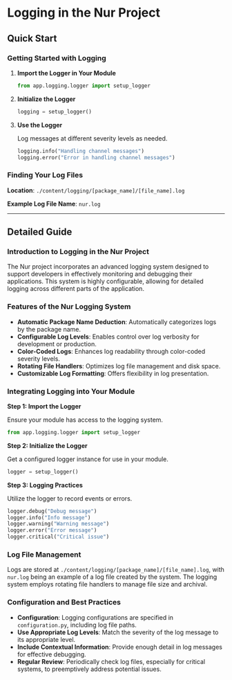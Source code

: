 
# Logging in the Nur Project

## Quick Start

### Getting Started with Logging

1. **Import the Logger in Your Module**

    ```python
    from app.logging.logger import setup_logger
    ```

2. **Initialize the Logger**

    ```python
    logging = setup_logger()
    ```

3. **Use the Logger**

    Log messages at different severity levels as needed.

    ```python
    logging.info("Handling channel messages")
    logging.error("Error in handling channel messages")
    ```

### Finding Your Log Files

**Location**: `./content/logging/[package_name]/[file_name].log`

**Example Log File Name**: `nur.log`

---

## Detailed Guide

### Introduction to Logging in the Nur Project

The Nur project incorporates an advanced logging system designed to support developers in effectively monitoring and debugging their applications. This system is highly configurable, allowing for detailed logging across different parts of the application.

### Features of the Nur Logging System

- **Automatic Package Name Deduction**: Automatically categorizes logs by the package name.
- **Configurable Log Levels**: Enables control over log verbosity for development or production.
- **Color-Coded Logs**: Enhances log readability through color-coded severity levels.
- **Rotating File Handlers**: Optimizes log file management and disk space.
- **Customizable Log Formatting**: Offers flexibility in log presentation.

### Integrating Logging into Your Module

**Step 1: Import the Logger**

Ensure your module has access to the logging system.

```python
from app.logging.logger import setup_logger
```

**Step 2: Initialize the Logger**

Get a configured logger instance for use in your module.

```python
logger = setup_logger()
```

**Step 3: Logging Practices**

Utilize the logger to record events or errors.

```python
logger.debug("Debug message")
logger.info("Info message")
logger.warning("Warning message")
logger.error("Error message")
logger.critical("Critical issue")
```

### Log File Management

Logs are stored at `./content/logging/[package_name]/[file_name].log`, with `nur.log` being an example of a log file created by the system. The logging system employs rotating file handlers to manage file size and archival.

### Configuration and Best Practices

- **Configuration**: Logging configurations are specified in `configuration.py`, including log file paths.
- **Use Appropriate Log Levels**: Match the severity of the log message to its appropriate level.
- **Include Contextual Information**: Provide enough detail in log messages for effective debugging.
- **Regular Review**: Periodically check log files, especially for critical systems, to preemptively address potential issues.
